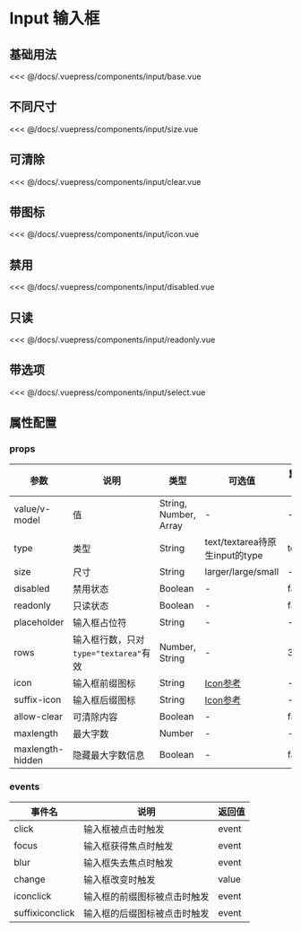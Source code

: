 # Input 输入框

## 基础用法
<source-block>
  <input-base />
  <<< @/docs/.vuepress/components/input/base.vue
</source-block>

## 不同尺寸
<source-block>
  <input-size />
  <<< @/docs/.vuepress/components/input/size.vue
</source-block>

## 可清除
<source-block>
  <input-clear />
  <<< @/docs/.vuepress/components/input/clear.vue
</source-block>

## 带图标
<source-block>
  <input-icon />
  <<< @/docs/.vuepress/components/input/icon.vue
</source-block>

## 禁用
<source-block>
  <input-disabled />
  <<< @/docs/.vuepress/components/input/disabled.vue
</source-block>

## 只读
<source-block>
  <input-readonly />
  <<< @/docs/.vuepress/components/input/readonly.vue
</source-block>

## 带选项
<source-block>
  <input-select />
  <<< @/docs/.vuepress/components/input/select.vue
</source-block>


## 属性配置

### props
| 参数 | 说明    | 类型 | 可选值  | 默认值   |
|---------- |-------- |---------- |-------------  |-------- |
| value/v-model   | 值 | String, Number, Array | - | - |
| type    | 类型   | String  |   text/textarea待原生input的type   |  text |
| size | 尺寸   | String  |  larger/large/small  |    -  |
| disabled   | 禁用状态   | Boolean    | - | false   |
| readonly |  只读状态  | Boolean   | - | false |
| placeholder | 输入框占位符  | String |    -   |  -   |
| rows  |  输入框行数，只对`type="textarea"`有效  | Number, String | - | 3  |
| icon | 输入框前缀图标 | String  |  [Icon参考](icon.html)  |    -|
| suffix-icon | 输入框后缀图标  | String  |  [Icon参考](icon.html)  |    -|
| allow-clear |  可清除内容  | Boolean   | - | false |
| maxlength |  最大字数  | Number   | - | - |
| maxlength-hidden |  隐藏最大字数信息  | Boolean   | - | false |

### events
| 事件名 | 说明  | 返回值 |
|----- |----- |----- |
| click  | 输入框被点击时触发  | event  |
| focus  | 输入框获得焦点时触发 | event |
| blur   | 输入框失去焦点时触发 | event |
| change | 输入框改变时触发   | value |
| iconclick | 输入框的前缀图标被点击时触发 | event |
| suffixiconclick | 输入框的后缀图标被点击时触发 | event |
